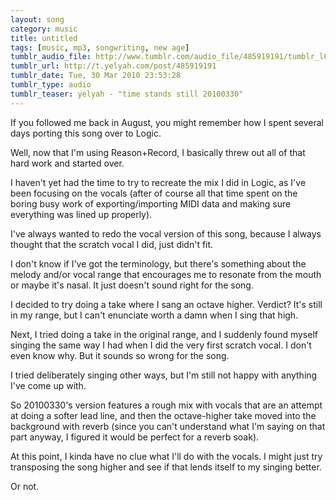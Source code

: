 ```yaml
---
layout: song
category: music
title: untitled
tags: [music, mp3, songwriting, new age]
tumblr_audio_file: http://www.tumblr.com/audio_file/485919191/tumblr_l04qx4R4mb1qzo4ep
tumblr_url: http://t.yelyah.com/post/485919191
tumblr_date: Tue, 30 Mar 2010 23:53:28
tumblr_type: audio
tumblr_teaser: yelyah - "time stands still 20100330"
---
```

If you followed me back in August, you might remember how I spent several days porting this song over to Logic.

Well, now that I'm using Reason+Record, I basically threw out all of that hard work and started over.

I haven't yet had the time to try to recreate the mix I did in Logic, as I've been focusing on the vocals (after of course all that time spent on the boring busy work of exporting/importing MIDI data and making sure everything was lined up properly).

I've always wanted to redo the vocal version of this song, because I always thought that the scratch vocal I did, just didn't fit.

I don't know if I've got the terminology, but there's something about the melody and/or vocal range that encourages me to resonate from the mouth or maybe it's nasal. It just doesn't sound right for the song.

I decided to try doing a take where I sang an octave higher. Verdict? It's still in my range, but I can't enunciate worth a damn when I sing that high.

Next, I tried doing a take in the original range, and I suddenly found myself singing the same way I had when I did the very first scratch vocal. I don't even know why. But it sounds so wrong for the song.

I tried deliberately singing other ways, but I'm still not happy with anything I've come up with.

So 20100330's version features a rough mix with vocals that are an attempt at doing a softer lead line, and then the octave-higher take moved into the background with reverb (since you can't understand what I'm saying on that part anyway, I figured it would be perfect for a reverb soak).

At this point, I kinda have no clue what I'll do with the vocals. I might just try transposing the song higher and see if that lends itself to my singing better.

Or not.
